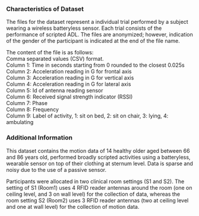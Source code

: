 ### Characteristics of Dataset

The files for the dataset represent a individual trial performed by a subject wearing 
a wireless batteryless sensor. Each trial consists of the performance of scripted ADL. 
The files are anonymized; however, indication of the gender of the participant is 
indicated at the end of the file name.

The content of the file is as follows:  
Comma separated values (CSV) format.  
Column 1: Time in seconds starting from 0 rounded to the closest 0.025s  
Column 2: Acceleration reading in G for frontal axis  
Column 3: Acceleration reading in G for vertical axis  
Column 4: Acceleration reading in G for lateral axis  
Column 5: Id of antenna reading sensor  
Column 6: Received signal strength indicator (RSSI)   
Column 7: Phase  
Column 8: Frequency  
Column 9: Label of activity, 1: sit on bed, 2: sit on chair, 3: lying, 4: ambulating

### Additional Information

This dataset contains the motion data of 14 healthy older aged between 66 and 86 years old, performed broadly scripted activities using a batteryless, wearable sensor on top of their clothing at sternum level. Data is sparse and noisy due to the use of a passive sensor.

Participants were allocated in two clinical room settings (S1 and S2). The setting of S1 (Room1) uses 4 RFID reader antennas around the room (one on ceiling level, and 3 on wall level) for the collection of data, whereas the room setting S2 (Room2) uses 3 RFID reader antennas (two at ceiling level and one at wall level) for the collection of motion data. 
